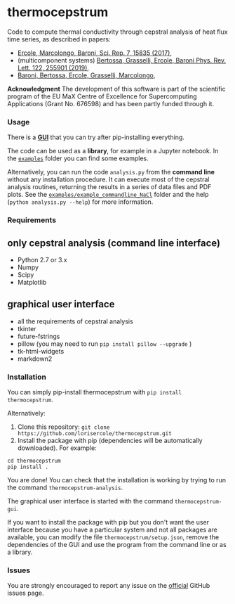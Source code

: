 # thermocepstrum
Code to compute thermal conductivity through cepstral analysis of heat flux time series, as described in papers:
 - [Ercole, Marcolongo, Baroni, Sci. Rep. 7, 15835 (2017)](https://doi.org/10.1038/s41598-017-15843-2),
 - (multicomponent systems) [Bertossa, Grasselli, Ercole, Baroni Phys. Rev. Lett. 122, 255901 (2019)](https://journals.aps.org/prl/abstract/10.1103/PhysRevLett.122.255901),
 - [Baroni, Bertossa, Ercole, Grasselli, Marcolongo](https://arxiv.org/abs/1802.08006),
 
**Acknowledgment**  The development of this software is part of the scientific program of the EU MaX Centre of Excellence for Supercomputing Applications (Grant No. 676598) and has been partly funded through it.

### Usage
There is a [**GUI**](README_GUI.md) that you can try after pip-installing everything.

The code can be used as a **library**, for example in a Jupyter notebook.
In the [`examples`](examples/) folder you can find some examples.

Alternatively, you can run the code `analysis.py` from the **command line** without any installation procedure.
It can execute most of the cepstral analysis routines, returning the results in a series of data files and PDF plots.
See the [`examples/example_commandline_NaCl`](examples/example_commandline_NaCl/) folder and the help (`python analysis.py --help`) for more information.

### Requirements
## only cepstral analysis (command line interface)
 - Python 2.7 or 3.x
 - Numpy
 - Scipy
 - Matplotlib
## graphical user interface
 - all the requirements of cepstral analysis
 - tkinter
 - future-fstrings
 - pillow (you may need to run `pip install pillow --upgrade` )
 - tk-html-widgets
 - markdown2

### Installation
  You can simply pip-install thermocepstrum with `pip install thermocepstrum`.

  Alternatively:
  1. Clone this repository: `git clone https://github.com/lorisercole/thermocepstrum.git`
  2. Install the package with pip (dependencies will be automatically downloaded). For example:
```
cd thermocepstrum
pip install .
```

  You are done! You can check that the installation is working by trying to run the command `thermocepstrum-analysis`.

  The graphical user interface is started with the command `thermocepstrum-gui`.

  If you want to install the package with pip but you don't want the user interface because you have a particular system and not all packages are available, you can modify the file `thermocepstrum/setup.json`, remove the dependencies of the GUI and use the program from the command line or as a library.

### Issues
  You are strongly encouraged to report any issue on the [official](https://github.com/lorisercole/thermocepstrum/issues) GitHub issues page.
